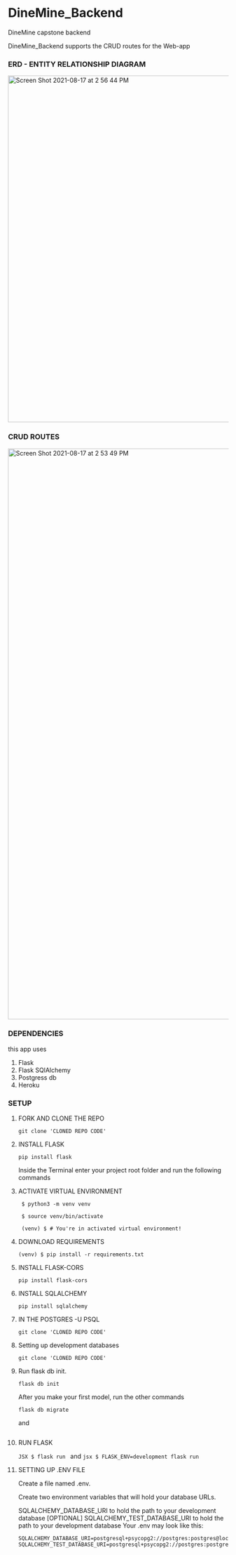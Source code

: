 # DineMine_Backend
DineMine capstone backend 

DineMine_Backend supports the CRUD routes for the Web-app

### ERD - ENTITY RELATIONSHIP DIAGRAM

<img width="790" alt="Screen Shot 2021-08-17 at 2 56 44 PM" src="https://user-images.githubusercontent.com/68921168/129805992-756715f4-9b6c-4771-a398-0fda8b8c5a19.png">


### CRUD ROUTES

<img width="1301" alt="Screen Shot 2021-08-17 at 2 53 49 PM" src="https://user-images.githubusercontent.com/68921168/129805705-3225a915-da4a-45b9-ba86-f7be132acbea.png">

### DEPENDENCIES
this app uses
1. Flask
2. Flask SQlAlchemy
3. Postgress db
4. Heroku


### SETUP

1. FORK AND CLONE THE REPO
   ```JSX
   git clone 'CLONED REPO CODE'
   ```
   
2. INSTALL FLASK
   
   ```JSX
   pip install flask
   ```
   Inside the Terminal enter your project root folder and run the following commands
   
3. ACTIVATE VIRTUAL ENVIRONMENT
   ```JSX
    $ python3 -m venv venv
    
    $ source venv/bin/activate
    
    (venv) $ # You're in activated virtual environment!
   ```
4. DOWNLOAD REQUIREMENTS
   
   ```JSX
   (venv) $ pip install -r requirements.txt
   ```

5. INSTALL FLASK-CORS

   ```JSX
   pip install flask-cors
   ```
   
6. INSTALL SQLALCHEMY

   ```JSX
   pip install sqlalchemy
   ```
7. IN THE POSTGRES -U PSQL
 
   ```JSX
   git clone 'CLONED REPO CODE'
   ```
8. Setting up development databases
  
   ```JSX
   git clone 'CLONED REPO CODE'
   ```
9. Run flask db init.
   
   ```JSX 
   flask db init
   ``` 
   
   After you make your first model, run the other commands 
   
   ```JSX 
   flask db migrate
   ```  
   and 
   
   ```JSX $ flask db upgrade
   ```

10. RUN FLASK

    ```JSX $ flask run ``` and ```jsx $ FLASK_ENV=development flask run ```
    
   
11. SETTING UP .ENV FILE 
    
    Create a file named .env.

    Create two environment variables that will hold your database URLs.

    SQLALCHEMY_DATABASE_URI to hold the path to your development database
    [OPTIONAL] SQLALCHEMY_TEST_DATABASE_URI to hold the path to your development database
    Your .env may look like this:
    
    ```JSX
    SQLALCHEMY_DATABASE_URI=postgresql+psycopg2://postgres:postgres@localhost:5432/dinemine_backend_api_development
    SQLALCHEMY_TEST_DATABASE_URI=postgresql+psycopg2://postgres:postgres@localhost:5432/dinemine_backend_api_test
    ```
    
